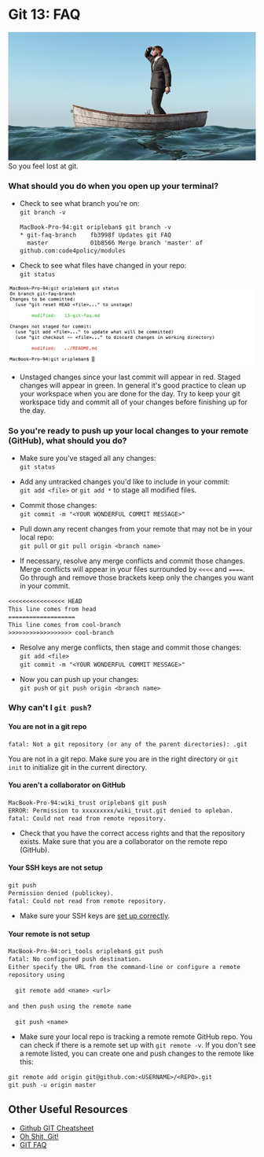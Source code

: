 # Git 13: FAQ

![](../assets/lostatsea.jpg)<br/>
So you feel lost at git.

### What should you do when you open up your terminal?

* Check to see what branch you're on: <br/>
  `git branch -v`

  ```
  MacBook-Pro-94:git oripleban$ git branch -v
  * git-faq-branch    fb3998f Updates git FAQ
    master            01b8566 Merge branch 'master' of github.com:code4policy/modules
  ```

* Check to see what files have changed in your repo: <br/>
  `git status`

![](../assets/gitstatus.png)

* Unstaged changes since your last commit will appear in red. Staged changes will appear in green. In general it's good practice to clean up your workspace when you are done for the day. Try to keep your git workspace tidy and commit all of your changes before finishing up for the day.

### So you're ready to push up your local changes to your remote (GitHub), what should you do?

* Make sure you've staged all any changes: <br/>
  `git status`

* Add any untracked changes you'd like to include in your commit: <br/>
  `git add <file>` or `git add *` to stage all modified files.

* Commit those changes: <br/>
  `git commit -m "<YOUR WONDERFUL COMMIT MESSAGE>"`

* Pull down any recent changes from your remote that may not be in your local repo: <br/>
  `git pull` or `git pull origin <branch name>`

* If necessary, resolve any merge conflicts and commit those changes. Merge conflicts will appear in your files surrounded by `<<<<` and `====`. Go through and remove those brackets keep only the changes you want in your commit.

```
<<<<<<<<<<<<<<<< HEAD
This line comes from head
===================
This line comes from cool-branch
>>>>>>>>>>>>>>>>>> cool-branch
```

* Resolve any merge conflicts, then stage and commit those changes: <br/>
`git add <file>` <br/>
`git commit -m "<YOUR WONDERFUL COMMIT MESSAGE>"`

* Now you can push up your changes: <br/>
`git push` or `git push origin <branch name>`

### Why can't I `git push`?

#### You are not in a git repo
  ```
  fatal: Not a git repository (or any of the parent directories): .git
  ```
  You are not in a git repo. Make sure you are in the right directory or `git init` to initialize git in the current directory.
  <br/>

#### You aren't a collaborator on GitHub

  ```
  MacBook-Pro-94:wiki_trust oripleban$ git push
  ERROR: Permission to xxxxxxxxx/wiki_trust.git denied to opleban.
  fatal: Could not read from remote repository.
  ```

* Check that you have the correct access rights and that the repository exists. Make sure that you are a collaborator on the remote repo (GitHub).
  <br/>

#### Your SSH keys are not setup

  ```
  git push
  Permission denied (publickey).
  fatal: Could not read from remote repository.
  ```

* Make sure your SSH keys are [set up correctly](https://help.github.com/articles/connecting-to-github-with-ssh/).

#### Your remote is not setup

  ```
  MacBook-Pro-94:ori_tools oripleban$ git push
  fatal: No configured push destination.
  Either specify the URL from the command-line or configure a remote repository using

    git remote add <name> <url>

  and then push using the remote name

    git push <name>
  ```

  * Make sure your local repo is tracking a remote remote GitHub repo. You can check if there is a remote set up with `git remote -v`. If you don't see a remote listed, you can create one and push changes to the remote like this:

  ```
  git remote add origin git@github.com:<USERNAME>/<REPO>.git
  git push -u origin master
  ```

## Other Useful Resources
* [Github GIT Cheatsheet](https://services.github.com/on-demand/downloads/github-git-cheat-sheet.pdf)
* [Oh Shit, Git!](https://github.com/AlJohri/DAT-DC-12/blob/master/notebooks/intro-git.ipynb)
* [GIT FAQ](http://gitfaq.org/)

